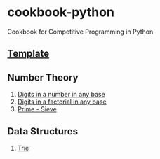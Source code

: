 # cookbook-python
Cookbook for Competitive Programming in Python

## [Template](./template.py)
## Number Theory
1. [Digits in a number in any base](./number-theory/digits_in_a_number.py)
2. [Digits in a factorial in any base](./number-theory/digits_in_factorial_in_any_base.py)
3. [Prime - Sieve]('./number-theory/sieve.py')
## Data Structures
1. [Trie](./data-structures/trie.py)